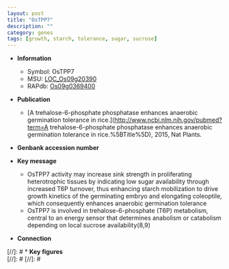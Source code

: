 ```yaml
---
layout: post
title: "OsTPP7"
description: ""
category: genes
tags: [growth, starch, tolerance, sugar, sucrose]
---
```


* **Information**  
    + Symbol: OsTPP7  
    + MSU: [LOC_Os09g20390](http://rice.plantbiology.msu.edu/cgi-bin/ORF_infopage.cgi?orf=LOC_Os09g20390)  
    + RAPdb: [Os09g0369400](http://rapdb.dna.affrc.go.jp/viewer/gbrowse_details/irgsp1?name=Os09g0369400)  

* **Publication**  
    + [A trehalose-6-phosphate phosphatase enhances anaerobic germination tolerance in rice.](http://www.ncbi.nlm.nih.gov/pubmed?term=A trehalose-6-phosphate phosphatase enhances anaerobic germination tolerance in rice.%5BTitle%5D), 2015, Nat Plants.

* **Genbank accession number**  

* **Key message**  
    + OsTPP7 activity may increase sink strength in proliferating heterotrophic tissues by indicating low sugar availability through increased T6P turnover, thus enhancing starch mobilization to drive growth kinetics of the germinating embryo and elongating coleoptile, which consequently enhances anaerobic germination tolerance
    + OsTPP7 is involved in trehalose-6-phosphate (T6P) metabolism, central to an energy sensor that determines anabolism or catabolism depending on local sucrose availability(8,9)

* **Connection**  

[//]: # * **Key figures**  
[//]: # 
[//]: # 
